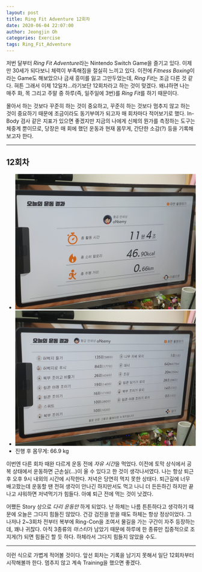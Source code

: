 ```yaml
---
layout: post
title: Ring Fit Adventure 12회차
date: 2020-06-04 22:07:00
author: Jeongjin Oh
categories: Exercise
tags: Ring_Fit_Adventure
---
```


저번 달부터 *Ring Fit Adventure*라는 Nintendo Switch Game을 즐기고 있다. 이제 만 30세가 되다보니 체력이 부족해짐을 절실히 느끼고 있다. 이전에 *Fitness Boxing*이라는 Game도 해보았으나 금새 흥미를 잃고 그만두었는데, *Ring Fit*는 조금 다른 것 같다. 혀튼 그래서 이제 12일차...라기보단 12회차라고 하는 것이 맞겠다. 왜냐하면 나는 매주 화, 목 그리고 주말 중 하루(즉, 일주일에 3번)를 *Ring Fit*를 하기 때문이다.

몰아서 하는 것보다 꾸준히 하는 것이 중요하고, 꾸준히 하는 것보다 멈추지 않고 하는 것이 중요하기 때문에 조금이라도 동기부여가 되고자 매 회차마다 적어보기로 했다. In-Body 검사 같은 지표가 있으면 좋겠지만 지금의 나에게 신체의 뭔가를 측정하는 도구는 체중계 뿐이므로, 당장은 매 회에 했던 운동과 현재 몸무게, 간단한 소감(?) 등을 기록해보고자 한다.

---

## 12회차

- ![Summary](/images/2020-6-4-Ring-Fit-Adventure-12/1.jpg)
- ![Detail](/images/2020-6-4-Ring-Fit-Adventure-12/2.jpg)
- 진행 후 몸무게: 66.9 kg

이번엔 다른 회차 때완 다르게 운동 전에 *자유 시간*을 먹었다. 이전에 토막 상식에서 공복 상태에서 운동하면 근손실(...)이 올 수 있다고 한 것이 생각나서였다. 나는 항상 퇴근 후 오후 9시 내외의 시간에 시작한다. 저녁은 당연히 먹지 못한 상태다. 퇴근길에 너무 배고팠는데 운동할 땐 전혀 생각이 안나긴 하지만서도 먹고 나니 더 든든하긴 하지만 끝나고 샤워하면 저녁먹기가 힘들다. 아예 퇴근 전에 먹는 것이 낫겠다.

어쨌든 Story 상으로 *다리 운동만* 하게 되었다. 난 하체는 나름 튼튼하다고 생각하기 때문에 오늘은 그다지 힘들진 않았다. 건강 검진을 받을 때도 하체는 항상 정상이었다. 그나저나 2~3회차 전부터 복부에 Ring-Con을 조여서 물길을 가는 구간이 자주 등장하는데, 꽤나 귀찮다. 아직 3종류의 *마스터*가 남았기 때문에 하루에 한 종류만 집중적으로 조지게(?) 되면 힘들긴 할 듯 하다. 하체라서 그다지 힘들지 않았을 수도.

---

이런 식으로 가볍게 적어볼 것이다. 앞선 회차는 기록을 남기지 못해서 일단 12회차부터 시작해볼까 한다. 멈추지 않고 계속 Training을 했으면 좋겠다.
